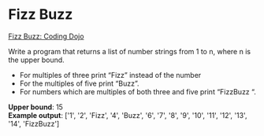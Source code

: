 # Fizz Buzz

[Fizz Buzz: Coding Dojo](http://codingdojo.org/kata/FizzBuzz)

Write a program that returns a list of number strings from 1 to n, where n is the upper bound.

- For multiples of three print “Fizz” instead of the number
- For the multiples of five print “Buzz”. 
- For numbers which are multiples of both three and five print “FizzBuzz “.

**Upper bound**: 15 <br/>
**Example output**: ['1', '2', 'Fizz', '4', 'Buzz', '6', '7', '8', '9', '10', '11', '12', '13', '14', 'FizzBuzz']
